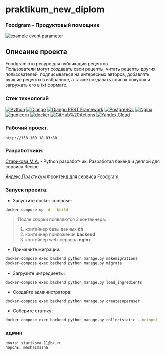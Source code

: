 # praktikum_new_diplom
### Foodgram - Продуктовый помощник
![example event parameter](https://github.com/Masha-Starikova/foodgram-project-react/actions/workflows/foodgram_workflow.yml/badge.svg?event=push)

## Описание проекта
Foodgram это ресурс для публикации рецептов.  
Пользователи могут создавать свои рецепты, читать рецепты других пользователей, подписываться на интересных авторов, добавлять лучшие рецепты в избранное, а также создавать список покупок и загружать его в txt формате.

### Стек технологий
[![Python](https://img.shields.io/badge/-Python-464646?style=flat-square&logo=Python)](https://www.python.org/)
[![Django](https://img.shields.io/badge/-Django-464646?style=flat-square&logo=Django)](https://www.djangoproject.com/)
[![Django REST Framework](https://img.shields.io/badge/-Django%20REST%20Framework-464646?style=flat-square&logo=Django%20REST%20Framework)](https://www.django-rest-framework.org/)
[![PostgreSQL](https://img.shields.io/badge/-PostgreSQL-464646?style=flat-square&logo=PostgreSQL)](https://www.postgresql.org/)
[![Nginx](https://img.shields.io/badge/-NGINX-464646?style=flat-square&logo=NGINX)](https://nginx.org/ru/)
[![gunicorn](https://img.shields.io/badge/-gunicorn-464646?style=flat-square&logo=gunicorn)](https://gunicorn.org/)
[![docker](https://img.shields.io/badge/-Docker-464646?style=flat-square&logo=docker)](https://www.docker.com/)
[![GitHub%20Actions](https://img.shields.io/badge/-GitHub%20Actions-464646?style=flat-square&logo=GitHub%20actions)](https://github.com/features/actions)
[![Yandex.Cloud](https://img.shields.io/badge/-Yandex.Cloud-464646?style=flat-square&logo=Yandex.Cloud)](https://cloud.yandex.ru/)

### Рабочий проект.
```
http://158.160.18.83:80
```

### Разработчики:
[Старикова М.А.](https://github.com/Masha-Starikova) - Python разработчик. Разработал бэкенд и деплой для сервиса Recipe 

[Яндекс.Практикум](https://github.com/yandex-praktikum) Фронтенд для сервиса Foodgram.

### Запуск проекта.
* Запустите docker compose:
```bash
docker-compose up -d --build
```  
  > После сборки появляются 3 контейнера:
  > 1. контейнер базы данных **db**
  > 2. контейнер приложения **backend**
  > 3. контейнер web-сервера **nginx**
* Примените миграции:
```bash
docker-compose exec backend python manage.py makemigrations
docker-compose exec backend python manage.py migrate
```
* Загрузите ингредиенты:
```bash
docker-compose exec backend python manage.py load_ingredients
```
* Создайте администратора:
```bash
docker-compose exec backend python manage.py createsuperuser
```
* Соберите статику:
```bash
docker-compose exec backend python manage.py collectstatic --noinput
```

### админ
```
почта: starikova.11@bk.ru
пароль: masha1masha
```
